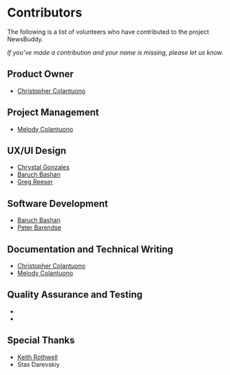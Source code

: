 # Contributors

The following is a list of volunteers who have contributed to the project NewsBuddy. 

_If you've made a contribution and your name is missing, please let us know._

## Product Owner

- [Christopher Colantuono](christopher@deocracy.org)

## Project Management

- [Melody Colantuono](melody@deocracy.org)


## UX/UI Design

- [Chrystal Gonzales](chrystal.design23@gmail.com)
- [Baruch Bashan](gaiagrower77@gmail.com)
- [Greg Reeser](gregmreeser@gmail.com)

## Software Development

- [Baruch Bashan](gaiagrower77@gmail.com)
- [Peter Barendse](pbarendse@wolfram.com)

## Documentation and Technical Writing

- [Christopher Colantuono](christopher@deocracy.org)
- [Melody Colantuono](melody@deocracy.org)

## Quality Assurance and Testing

- 
- 

## Special Thanks

- [Keith Rothwell](keith@deocracy.org)
- Stas Darevskiy
